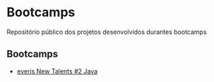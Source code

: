 # Bootcamps
Repositório público dos projetos desenvolvidos durantes bootcamps

## Bootcamps

- [everis New Talents #2 Java](https://github.com/IcaroSimao/Bootcamps/tree/main/everis-New-Talents-2-Java)